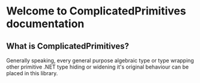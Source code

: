 # Welcome to ComplicatedPrimitives documentation

## What is ComplicatedPrimitives?

Generally speaking, every general purpose algebraic type or type wrapping other primitive .NET type hiding or widening it's original behaviour can be placed in this library.
